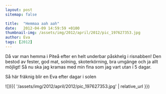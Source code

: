 ```yaml
---
layout: post
sitemap: false

title:  "Hemmaa aah aah"
date:   2012-04-09 14:59:59 +0100
thumbnail-img: /assets/img/2012/april/2012/pic_197627353.jpg
author: Eva
tags: [2012]
---
```


Då var man hemma i Piteå efter en helt underbar påskhelg i risnabben! Den bestod av fester, god mat, solning, skoterkörning, bra umgänge och ja allt möjligt! Så nu ska jag kramas med min fina som jag vart utan i 5 dagar.

Så här fräknig blir en Eva efter dagar i solen

![]({{ '/assets/img/2012/april/2012/pic_197627353.jpg'  | relative_url }})

